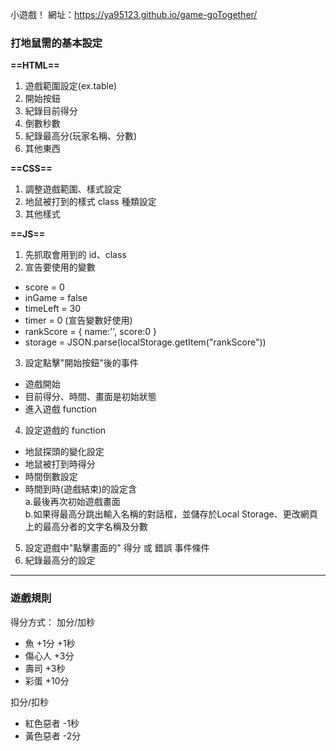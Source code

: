 小遊戲！
網址：https://ya95123.github.io/game-goTogether/

### 打地鼠需的基本設定
**==HTML==**
 1. 遊戲範圍設定(ex.table)
 2. 開始按鈕
 3. 紀錄目前得分
 4. 倒數秒數
 5. 紀錄最高分(玩家名稱、分數)
 6. 其他東西

**==CSS==**
 1. 調整遊戲範圍、樣式設定
 2. 地鼠被打到的樣式 class 種類設定
 3. 其他樣式

**==JS==**
 1. 先抓取會用到的 id、class
 2. 宣告要使用的變數
   - score = 0
   - inGame = false
   - timeLeft = 30
   - timer = 0 (宣告變數好使用)
   - rankScore = { name:'', score:0 }
   - storage = JSON.parse(localStorage.getItem("rankScore"))
 3. 設定點擊"開始按鈕"後的事件
   - 遊戲開始
   - 目前得分、時間、畫面是初始狀態
   - 進入遊戲 function

 4. 設定遊戲的 function
   - 地鼠探頭的變化設定
   - 地鼠被打到時得分
   - 時間倒數設定
   - 時間到時(遊戲結束)的設定含  
   a.最後再次初始遊戲畫面  
   b.如果得最高分跳出輸入名稱的對話框，並儲存於Local Storage、更改網頁上的最高分者的文字名稱及分數

 5. 設定遊戲中"點擊畫面的" 得分 或 錯誤 事件條件
 6. 紀錄最高分的設定

 --------------------------------------------
 ### 遊戲規則
 得分方式：
   加分/加秒
   - 魚 +1分 +1秒
   - 傷心人 +3分
   - 壽司 +3秒
   - 彩蛋 +10分

   扣分/扣秒
   - 紅色惡者 -1秒
   - 黃色惡者 -2分
